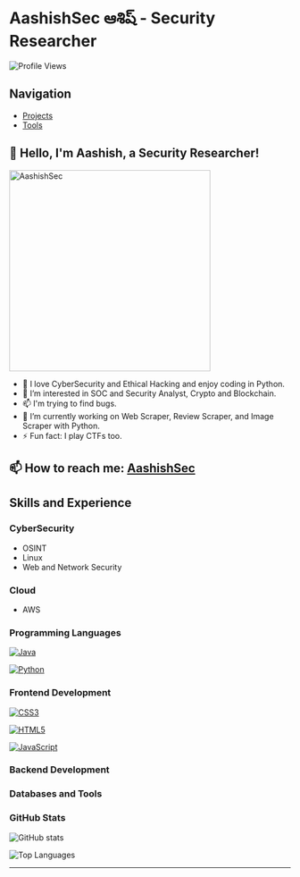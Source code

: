 # AashishSec ఆశిష్  - Security Researcher

![Profile Views](https://komarev.com/ghpvc/?username=aashishsec)

## Navigation

- [Projects](https://aashishsec.github.io/MyPythonProjects/)
- [Tools](#section-2)


## 👋 Hello, I'm Aashish, a Security Researcher!


<img src="https://github.com/aashishsec/aashishsec.github.io/assets/65489287/67f06eb2-d332-4a47-a7dc-294a34f7c3d3" alt="AashishSec" width="360" height="360">


- 👀 I love CyberSecurity and Ethical Hacking and enjoy coding in Python.
- 🌱 I’m interested in SOC and Security Analyst, Crypto and Blockchain.
- 📫 I'm trying to find bugs.
- 🔭 I’m currently working on Web Scraper, Review Scraper, and Image Scraper with Python.
- ⚡ Fun fact: I play CTFs too.

## 📫 How to reach me: [AashishSec](https://www.linkedin.com/in/bande-aashish/)

## Skills and Experience

### CyberSecurity

- OSINT
- Linux
- Web and Network Security

### Cloud

- AWS

### Programming Languages

[![Java](https://img.shields.io/badge/Java-007396?style=for-the-badge&logo=java&logoColor=white)](https://www.java.com)

[![Python](https://img.shields.io/badge/Python-3776AB?style=for-the-badge&logo=python&logoColor=white)](https://www.python.org)


### Frontend Development

[![CSS3](https://img.shields.io/badge/CSS3-1572B6?style=for-the-badge&logo=css3&logoColor=white)](https://www.w3schools.com/css/)

[![HTML5](https://img.shields.io/badge/HTML5-E34F26?style=for-the-badge&logo=html5&logoColor=white)](https://www.w3.org/html/)

[![JavaScript](https://img.shields.io/badge/JavaScript-F7DF1E?style=for-the-badge&logo=javascript&logoColor=black)](https://developer.mozilla.org/en-US/docs/Web/JavaScript)


### Backend Development

<!-- Add relevant content here -->

### Databases and Tools

<!-- Add relevant content here -->


### GitHub Stats

![GitHub stats](https://github-readme-stats.vercel.app/api?username=aashishsec&show_icons=true&theme=radical)

![Top Languages](https://github-readme-stats.vercel.app/api/top-langs/?username=aashishsec&layout=compact&theme=radical)

---
